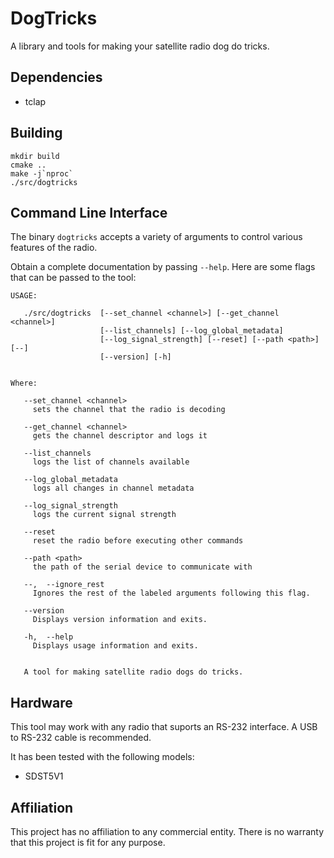 # DogTricks

A library and tools for making your satellite radio dog do tricks.

## Dependencies

* tclap

## Building

    mkdir build
    cmake ..
    make -j`nproc`
    ./src/dogtricks

## Command Line Interface

The binary ``dogtricks`` accepts a variety of arguments to control various
features of the radio.

Obtain a complete documentation by passing ``--help``. Here are some flags that
can be passed to the tool:

    USAGE: 
    
       ./src/dogtricks  [--set_channel <channel>] [--get_channel <channel>]
                        [--list_channels] [--log_global_metadata]
                        [--log_signal_strength] [--reset] [--path <path>] [--]
                        [--version] [-h]
    
    
    Where: 
    
       --set_channel <channel>
         sets the channel that the radio is decoding
    
       --get_channel <channel>
         gets the channel descriptor and logs it
    
       --list_channels
         logs the list of channels available
    
       --log_global_metadata
         logs all changes in channel metadata
    
       --log_signal_strength
         logs the current signal strength
    
       --reset
         reset the radio before executing other commands
    
       --path <path>
         the path of the serial device to communicate with
    
       --,  --ignore_rest
         Ignores the rest of the labeled arguments following this flag.
    
       --version
         Displays version information and exits.
    
       -h,  --help
         Displays usage information and exits.
    
    
       A tool for making satellite radio dogs do tricks.

## Hardware

This tool may work with any radio that suports an RS-232 interface. A USB to
RS-232 cable is recommended.

It has been tested with the following models:

* SDST5V1

## Affiliation

This project has no affiliation to any commercial entity. There is no warranty
that this project is fit for any purpose.

